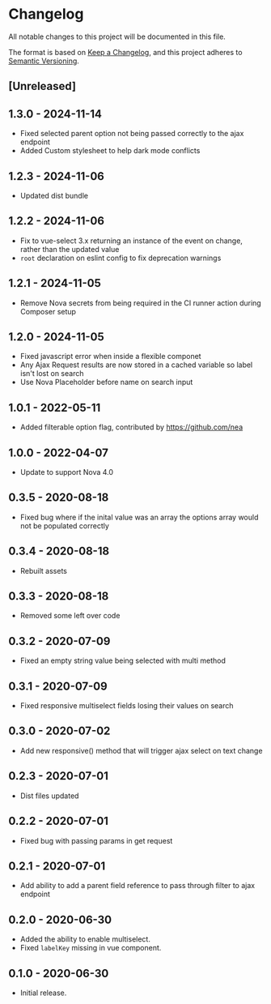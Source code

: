 # Changelog
All notable changes to this project will be documented in this file.

The format is based on [Keep a Changelog](https://keepachangelog.com/en/1.0.0/),
and this project adheres to [Semantic Versioning](https://semver.org/spec/v2.0.0.html).

## [Unreleased]

## 1.3.0 - 2024-11-14

- Fixed selected parent option not being passed correctly to the ajax endpoint
- Added Custom stylesheet to help dark mode conflicts

## 1.2.3 - 2024-11-06

- Updated dist bundle

## 1.2.2 - 2024-11-06

- Fix to vue-select 3.x returning an instance of the event on change, rather than the updated value
- `root` declaration on eslint config to fix deprecation warnings

## 1.2.1 - 2024-11-05

- Remove Nova secrets from being required in the CI runner action during Composer setup

## 1.2.0 - 2024-11-05

- Fixed javascript error when inside a flexible componet
- Any Ajax Request results are now stored in a cached variable so label isn't lost on search 
- Use Nova Placeholder before name on search input

## 1.0.1 - 2022-05-11

- Added filterable option flag, contributed by https://github.com/nea

## 1.0.0 - 2022-04-07

- Update to support Nova 4.0 
## 0.3.5 - 2020-08-18

- Fixed bug where if the inital value was an array the options array would not be populated correctly

## 0.3.4 - 2020-08-18

- Rebuilt assets

## 0.3.3 - 2020-08-18

- Removed some left over code

## 0.3.2 - 2020-07-09

- Fixed an empty string value being selected with multi method

## 0.3.1 - 2020-07-09

- Fixed responsive multiselect fields losing their values on search

## 0.3.0 - 2020-07-02

- Add new responsive() method that will trigger ajax select on text change

## 0.2.3 - 2020-07-01

- Dist files updated

## 0.2.2 - 2020-07-01

- Fixed bug with passing params in get request

## 0.2.1 - 2020-07-01

- Add ability to add a parent field reference to pass through filter to ajax endpoint

## 0.2.0 - 2020-06-30

- Added the ability to enable multiselect.
- Fixed `labelKey` missing in vue component.

## 0.1.0 - 2020-06-30

- Initial release.
